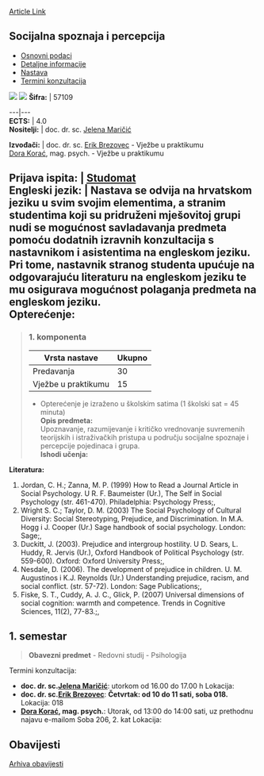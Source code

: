 [Article Link](https://www.fhs.hr/predmet/ssp)

## Socijalna spoznaja i percepcija
  * [Osnovni podaci](https://www.fhs.hr/predmet/ssp#v1id-523828_141797_1_0 "Osnovni podaci")
  * [Detaljne informacije](https://www.fhs.hr/predmet/ssp#v1id-523828_141797_1_1 "Detaljne informacije")
  * [Nastava](https://www.fhs.hr/predmet/ssp#v1id-523828_141797_1_2 "Nastava")
  * [Termini konzultacija](https://www.fhs.hr/predmet/ssp#v1id-523828_141797_1_3 "Termini konzultacija")


[![](https://www.fhs.hr/img/flags/gif/hr.gif)](https://www.fhs.hr/predmet/ssp) [![](https://www.fhs.hr/img/flags/gif/gb.gif)](https://www.fhs.hr/en/course/scap)
**Šifra:** |  57109  
  
---|---  
**ECTS:** |  4.0   
**Nositelji:** |  doc. dr. sc. [Jelena Maričić](https://www.fhs.hr/djelatnik/jelena.maricic)   
  
**Izvođači:** |  doc. dr. sc. [Erik Brezovec](https://www.fhs.hr/djelatnik/erik.brezovec) - Vježbe u praktikumu  
[Dora Korać](https://www.fhs.hr/djelatnik/dora.korac), mag. psych. - Vježbe u praktikumu  
  
**Prijava ispita:** |  [Studomat](http://www.isvu.hr/studomat)  
**Engleski jezik:** |  Nastava se odvija na hrvatskom jeziku u svim svojim elementima, a stranim studentima koji su pridruženi mješovitoj grupi nudi se mogućnost savladavanja predmeta pomoću dodatnih izravnih konzultacija s nastavnikom i asistentima na engleskom jeziku. Pri tome, nastavnik stranog studenta upućuje na odgovarajuću literaturu na engleskom jeziku te mu osigurava mogućnost polaganja predmeta na engleskom jeziku.   
**Opterećenje:**  
---  
> ### 1. komponenta
> | Vrsta nastave | Ukupno  
> ---|---  
> Predavanja | 30  
> Vježbe u praktikumu | 15  
> * Opterećenje je izraženo u školskim satima (1 školski sat = 45 minuta)   
**Opis predmeta:**  
> Upoznavanje, razumijevanje i kritičko vrednovanje suvremenih teorijskih i istraživačkih pristupa u području socijalne spoznaje i percepcije pojedinaca i grupa.  
**Ishodi učenja:**  

  
**Literatura:**  
  1. Jordan, C. H.; Zanna, M. P. (1999) How to Read a Journal Article in Social Psychology. U R. F. Baumeister (Ur.), The Self in Social Psychology (str. 461-470). Philadelphia: Psychology Press;, 
  2. Wright S. C.; Taylor, D. M. (2003) The Social Psychology of Cultural Diversity: Social Stereotyping, Prejudice, and Discrimination. In M.A. Hogg i J. Cooper (Ur.) Sage handbook of social psychology. London: Sage;, 
  3. Duckitt, J. (2003). Prejudice and intergroup hostility. U D. Sears, L. Huddy, R. Jervis (Ur.), Oxford Handbook of Political Psychology (str. 559-600). Oxford: Oxford University Press;, 
  4. Nesdale, D. (2006). The development of prejudice in children. U. M. Augustinos i K.J. Reynolds (Ur.) Understanding prejudice, racism, and social conflict. (str. 57-72). London: Sage Publications;, 
  5. Fiske, S. T., Cuddy, A. J. C., Glick, P. (2007) Universal dimensions of social cognition: warmth and competence. Trends in Cognitive Sciences, 11(2), 77-83.;, 

  
**1. semestar**  
---  
> **Obavezni predmet** - Redovni studij - Psihologija  
>   
Termini konzultacija: 
  * **doc. dr. sc.[Jelena Maričić](https://www.fhs.hr/djelatnik/jelena.maricic)**: 
utorkom od 16.00 do 17.00 h
Lokacija: 
  * **doc. dr. sc.[Erik Brezovec](https://www.fhs.hr/djelatnik/erik.brezovec)**: 
**Četvrtak: od 10 do 11 sati, soba 018.**
Lokacija: 018 
  * **[Dora Korać](https://www.fhs.hr/djelatnik/dora.korac), mag. psych.**: 
Utorak, od 13:00 do 14:00 sati, uz prethodnu najavu e-mailom
Soba 206, 2. kat
Lokacija: 


## Obavijesti
[Arhiva obavijesti](https://www.fhs.hr/predmet/ssp?@=20oxn#news_78336 "Arhiva obavijesti")
